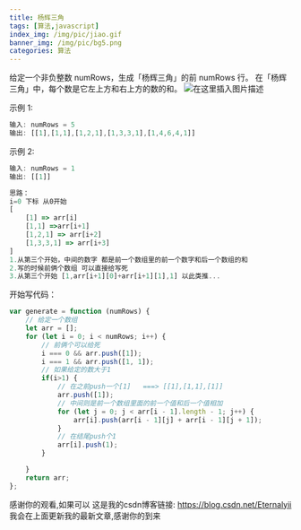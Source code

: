 ```yaml
---
title: 杨辉三角
tags: [算法,javascript]
index_img: /img/pic/jiao.gif
banner_img: /img/pic/bg5.png
categories: 算法
---
```


给定一个非负整数 numRows，生成「杨辉三角」的前 numRows 行。
在「杨辉三角」中，每个数是它左上方和右上方的数的和。
![在这里插入图片描述](/img/pic/jiao.gif)

示例 1:

```js
输入: numRows = 5
输出: [[1],[1,1],[1,2,1],[1,3,3,1],[1,4,6,4,1]]
```
示例 2:

```js
输入: numRows = 1
输出: [[1]]
```


```js
思路：
i=0 下标 从0开始
[
	[1] => arr[i]
	[1,1] =>arr[i+1]
	[1,2,1] => arr[i+2]
	[1,3,3,1] => arr[i+3]
]
1.从第三个开始，中间的数字 都是前一个数组里的前一个数字和后一个数组的和
2.写的时候前俩个数组 可以直接给写死
3.从第三个开始 [1,arr[i+1][0]+arr[i+1][1],1] 以此类推...
```

开始写代码：

```js
var generate = function (numRows) {
    // 给定一个数组
    let arr = [];
    for (let i = 0; i < numRows; i++) {
        // 前俩个可以给死
        i === 0 && arr.push([1]);
        i === 1 && arr.push([1, 1]);
        // 如果给定的数大于1
        if(i>1) {
            // 在之前push一个[1]   ===> [[1],[1,1],[1]]
            arr.push([1]);
            // 中间则是前一个数组里面的前一个值和后一个值相加
            for (let j = 0; j < arr[i - 1].length - 1; j++) {
                arr[i].push(arr[i - 1][j] + arr[i - 1][j + 1]);
            }
            // 在结尾push个1
            arr[i].push(1);
        }

    }
    return arr;
};
```
感谢你的观看,如果可以 这是我的csdn博客链接: https://blog.csdn.net/Eternalyii 我会在上面更新我的最新文章,感谢你的到来
